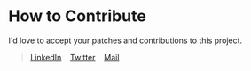 # How to Contribute

I'd love to accept your patches and contributions to this project.

> <p><a href="https://www.linkedin.com/in/alinneagu/">LinkedIn</a>&nbsp;&nbsp;&nbsp;&nbsp;<a href="https://twitter.com/AlinNeagu2004/">Twitter</a>&nbsp;&nbsp;&nbsp;&nbsp;<a href="mailto:alinneagu10@gmail.com?">Mail</a></p>
